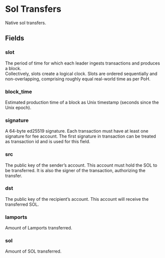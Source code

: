 # Sol Transfers

Native sol transfers.

## Fields

### slot
The period of time for which each leader ingests transactions and produces a block.<br/>
Collectively, slots create a logical clock. Slots are ordered sequentially and non-overlapping, comprising roughly equal real-world time as per PoH.
### block_time
Estimated production time of a block as Unix timestamp (seconds since the Unix epoch).
### signature
A 64-byte ed25519 signature. 
Each transaction must have at least one signature for fee account. The first signature in transaction can be treated as transaction id and is used for this field.
### src
The public key of the sender’s account. This account must hold the SOL to be transferred. It is also the signer of the transaction, authorizing the transfer.

### dst
The public key of the recipient’s account. This account will receive the transferred SOL.

### lamports
Amount of Lamports transferred.
### sol
Amount of SOL transferred.